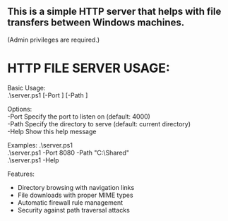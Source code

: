 ## This is a simple HTTP server that helps with file transfers between Windows machines. <br>
(Admin privileges are required.)

HTTP FILE SERVER USAGE: <br>
======================

Basic Usage: <br>
  .\server.ps1 [-Port <number>] [-Path <directory>]

Options: <br>
  -Port       Specify the port to listen on (default: 4000) <br>
  -Path       Specify the directory to serve (default: current directory) <br>
  -Help       Show this help message <br>

Examples:
  .\server.ps1 <br>
  .\server.ps1 -Port 8080 -Path "C:\Shared" <br>
  .\server.ps1 -Help <br>

Features:
  - Directory browsing with navigation links
  - File downloads with proper MIME types
  - Automatic firewall rule management
  - Security against path traversal attacks
